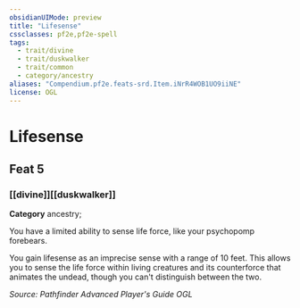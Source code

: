 ```yaml
---
obsidianUIMode: preview
title: "Lifesense"
cssclasses: pf2e,pf2e-spell
tags:
  - trait/divine
  - trait/duskwalker
  - trait/common
  - category/ancestry
aliases: "Compendium.pf2e.feats-srd.Item.iNrR4WOB1UO9iiNE"
license: OGL
---
```

# Lifesense
## Feat 5
### [[divine]][[duskwalker]]

**Category** ancestry; 




You have a limited ability to sense life force, like your psychopomp forebears.

You gain lifesense as an imprecise sense with a range of 10 feet. This allows you to sense the life force within living creatures and its counterforce that animates the undead, though you can't distinguish between the two.

*Source: Pathfinder Advanced Player's Guide*
*OGL*